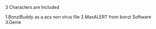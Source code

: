 3 Characters are Included

1.BonziBuddy as a acs non virus file
2.MaxALERT from bonzi Software
3.Genie
